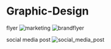 # Graphic-Design
flyer
![marketing](https://user-images.githubusercontent.com/78899323/124571874-cdc16980-de65-11eb-91fd-a1d71e0a233d.jpg)
![brandflyer](https://user-images.githubusercontent.com/78899323/124855388-80104280-dfc6-11eb-827c-32c716a0509d.jpg)



social media post
![social_media_post](https://user-images.githubusercontent.com/78899323/124866882-c2437f00-dfda-11eb-8d26-b0d02dc4d08b.jpg)

